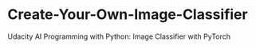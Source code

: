# Create-Your-Own-Image-Classifier
Udacity AI Programming with Python: Image Classifier with PyTorch
